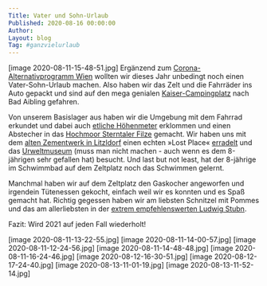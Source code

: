 ```yaml
---
Title: Vater und Sohn-Urlaub
Published: 2020-08-16 00:00:00
Author: 
Layout: blog
Tag: #ganzvielurlaub
---
```

[image 2020-08-11-15-48-51.jpg]
Ergänzend zum [Corona-Alternativprogramm Wien](https://gaehn.org/vienna-calling/) wollten wir dieses Jahr unbedingt noch einen Vater-Sohn-Urlaub machen. Also haben wir das Zelt und die Fahrräder ins Auto gepackt und sind auf den mega genialen [Kaiser-Campingplatz](https://www.kaiser-camping.com/) nach Bad Aibling gefahren. 

Von unserem Basislager aus haben wir die Umgebung mit dem Fahrrad erkundet und dabei auch [etliche Höhenmeter](https://www.komoot.de/tour/237276256) erklommen und einen Abstecher in das [Hochmoor  Sterntaler Filze](https://www.chiemsee-alpenland.de/entdecken/alle-sehenswuerdigkeiten/moorerlebnis-sterntaler-filze-6acbd27774) gemacht. Wir haben uns mit dem [alten Zementwerk in Litzldorf](https://www.komoot.de/highlight/575713) einen echten »Lost Place« [erradelt](https://www.komoot.de/tour/237917868) und das [Urweltmuseum](http://urweltmuseum.com/) (muss man nicht machen - auch wenn es dem 8-jährigen sehr gefallen hat) besucht. Und last but not least, hat der 8-jährige im Schwimmbad auf dem Zeltplatz noch das Schwimmen gelernt.

Manchmal haben wir auf dem Zeltplatz den Gaskocher angeworfen und irgendein Tütenessen gekocht, einfach weil wir es konnten und es Spaß gemacht hat. Richtig gegessen haben wir am liebsten Schnitzel mit Pommes und das am allerliebsten in der [extrem empfehlenswerten Ludwig Stubn](https://www.ludwigstuben.de/). 

Fazit: Wird 2021 auf jeden Fall wiederholt!

[image 2020-08-11-13-22-55.jpg]
[image 2020-08-11-14-00-57.jpg]
[image 2020-08-11-12-24-56.jpg]
[image 2020-08-11-14-48-48.jpg]
[image 2020-08-11-16-24-46.jpg]
[image 2020-08-12-16-30-51.jpg]
[image 2020-08-12-17-24-40.jpg]
[image 2020-08-13-11-01-19.jpg]
[image 2020-08-13-11-52-14.jpg]